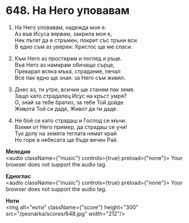 # 648. На Него уповавам

1. На Него уповавам, надежда моя е.  
Аз във Исуса вярвам, закрила моя е,  
Нек пътят да е стръмен, покрит със тръни вси  
В едно съм аз уверен: Христос ще ме спаси.  

2. Към Него аз простирам и поглед и ръце.  
Във Него аз намирам обичащо сърце,  
Прекарал всяка мъка, страдание, печал  
Все пак едно ще зная: за Него съм живял.  

3. Днес аз, ти утре, всички ще станем пак земя.  
Защо като страдалец Исус на кръст умря?  
О, знай за тебе братко, за тебе Той дойде  
Живота Той си даде, Живот да ти даде.  

4. Не бой се като страдаш и Господ се мъчи.  
Вземи от Него пример, да страдаш се учи!  
Тук долу на земята теглата нямат край  
Но горе в небесата ще бъде вечен Рай.

**Мелодия**  
<audio className={"music"} controls={true} preload={"none"}>
    <source src="/pesnarka/mp3/648.mp3" type="audio/mpeg"/>
    Your browser does not support the audio tag.
</audio>

**Едноглас**  
<audio className={"music"} controls={true} preload={"none"}>
    <source src="/pesnarka/transp/648.mp3" type="audio/mpeg"/>
    Your browser does not support the audio tag.
</audio>

**Ноти**  
<img alt="ноти" className={"score"} height="300" src="/pesnarka/scores/648.jpg" width="212"/>
